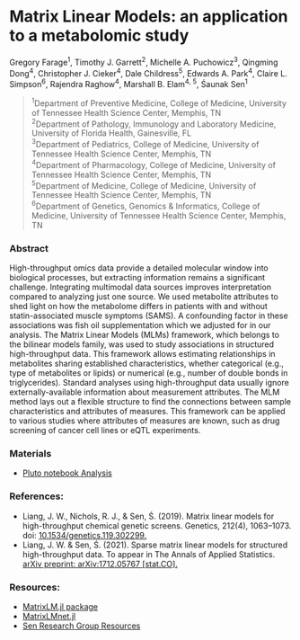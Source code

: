 # Matrix Linear Models: an application to a metabolomic study


Gregory Farage<sup>1</sup>, Timothy J. Garrett<sup>2</sup>, Michelle A. Puchowicz<sup>3</sup>, Qingming Dong<sup>4</sup>, Christopher J. Cieker<sup>4</sup>, Dale Childress<sup>5</sup>, Edwards A. Park<sup>4</sup>, Claire L. Simpson<sup>6</sup>, Rajendra Raghow<sup>4</sup>, Marshall B. Elam<sup>4, 5</sup>, Śaunak Sen<sup>1</sup>

><sup>1</sup>Department of Preventive Medicine, College of Medicine, University of Tennessee Health Science Center, Memphis, TN   
<sup>2</sup>Department of Pathology, Immunology and Laboratory Medicine, University of Florida Health, Gainesville, FL    
<sup>3</sup>Department of Pediatrics, College of Medicine, University of Tennessee Health Science Center, Memphis, TN   
<sup>4</sup>Department of Pharmacology, College of Medicine, University of Tennessee Health Science Center, Memphis, TN   
<sup>5</sup>Department of Medicine, College of Medicine, University of Tennessee Health Science Center, Memphis, TN   
<sup>6</sup>Department of Genetics, Genomics & Informatics, College of Medicine, University of Tennessee Health Science Center, Memphis, TN   

### Abstract     
High-throughput omics data provide a detailed molecular window into biological processes, but extracting information remains a significant challenge. Integrating multimodal data sources improves interpretation compared to analyzing just one source. We used metabolite attributes to shed light on how the metabolome differs in patients with and without statin-associated muscle symptoms (SAMS). A confounding factor in these associations was fish oil supplementation which we adjusted for in our analysis. The Matrix Linear Models (MLMs) framework, which belongs to the bilinear models family, was used to study associations in structured high-throughput data. This framework allows estimating relationships in metabolites sharing established characteristics, whether categorical (e.g., type of metabolites or lipids) or numerical (e.g., number of double bonds in triglycerides). Standard analyses using high-throughput data usually ignore externally-available information about measurement attributes. The MLM method lays out a flexible structure to find the connections between sample characteristics and attributes of measures. This framework can be applied to various studies where attributes of measures are known, such as drug screening of cancer cell lines or eQTL experiments.

### Materials

- [Pluto notebook Analysis](https://htmlview.glitch.me/?https://github.com/senresearch/MLM-metabolomic-study/blob/main/PlutoReportMLMtriglycerideGwithFishOil.jl.html)

### References:

- Liang, J. W., Nichols, R. J., & Sen, Ś. (2019). Matrix linear models for high-throughput chemical genetic screens. Genetics, 212(4), 1063–1073. doi: [10.1534/genetics.119.302299.](https://academic.oup.com/genetics/article/212/4/1063/5931246)
- Liang, J. W. & Sen, Ś. (2021). Sparse matrix linear models for structured high-throughput data. To appear in The Annals of Applied Statistics. [arXiv preprint: arXiv:1712.05767 [stat.CO].](https://arxiv.org/abs/1712.05767)


### Resources:

- [MatrixLM.jl package](https://github.com/senresearch/MatrixLM.jl)
- [MatrixLMnet.jl](https://github.com/senresearch/MatrixLMnet.jl)
- [Sen Research Group Resources](https://senresearch.github.io/)





